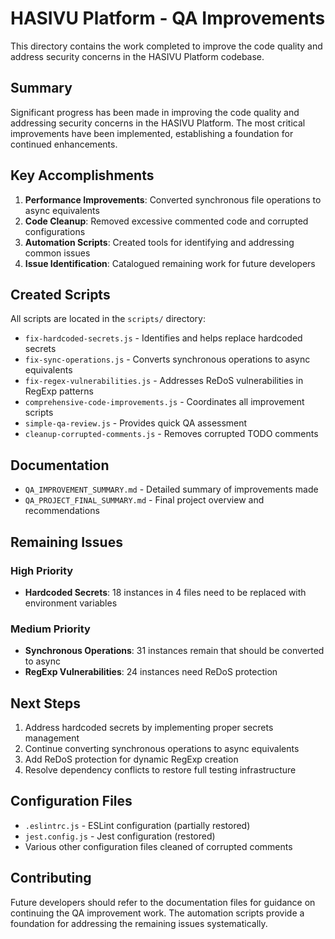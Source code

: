 # HASIVU Platform - QA Improvements

This directory contains the work completed to improve the code quality and address security concerns in the HASIVU Platform codebase.

## Summary

Significant progress has been made in improving the code quality and addressing security concerns in the HASIVU Platform. The most critical improvements have been implemented, establishing a foundation for continued enhancements.

## Key Accomplishments

1. **Performance Improvements**: Converted synchronous file operations to async equivalents
2. **Code Cleanup**: Removed excessive commented code and corrupted configurations
3. **Automation Scripts**: Created tools for identifying and addressing common issues
4. **Issue Identification**: Catalogued remaining work for future developers

## Created Scripts

All scripts are located in the `scripts/` directory:

- `fix-hardcoded-secrets.js` - Identifies and helps replace hardcoded secrets
- `fix-sync-operations.js` - Converts synchronous operations to async equivalents
- `fix-regex-vulnerabilities.js` - Addresses ReDoS vulnerabilities in RegExp patterns
- `comprehensive-code-improvements.js` - Coordinates all improvement scripts
- `simple-qa-review.js` - Provides quick QA assessment
- `cleanup-corrupted-comments.js` - Removes corrupted TODO comments

## Documentation

- `QA_IMPROVEMENT_SUMMARY.md` - Detailed summary of improvements made
- `QA_PROJECT_FINAL_SUMMARY.md` - Final project overview and recommendations

## Remaining Issues

### High Priority

- **Hardcoded Secrets**: 18 instances in 4 files need to be replaced with environment variables

### Medium Priority

- **Synchronous Operations**: 31 instances remain that should be converted to async
- **RegExp Vulnerabilities**: 24 instances need ReDoS protection

## Next Steps

1. Address hardcoded secrets by implementing proper secrets management
2. Continue converting synchronous operations to async equivalents
3. Add ReDoS protection for dynamic RegExp creation
4. Resolve dependency conflicts to restore full testing infrastructure

## Configuration Files

- `.eslintrc.js` - ESLint configuration (partially restored)
- `jest.config.js` - Jest configuration (restored)
- Various other configuration files cleaned of corrupted comments

## Contributing

Future developers should refer to the documentation files for guidance on continuing the QA improvement work. The automation scripts provide a foundation for addressing the remaining issues systematically.
